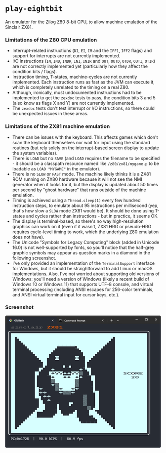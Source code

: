 # `play-eightbit`

An emulator for the Zilog Z80 8-bit CPU, to allow machine emulation of the Sinclair ZX81.

### Limitations of the Z80 CPU emulation

- Interrupt-related instructions (`DI`, `EI`, `IM` and the `IFF1`, `IFF2` flags) and support for interrupts
  are not currently implemented.
- I/O instructions (`IN`, `IND`, `INDR`, `INI`, `INIR` and `OUT`, `OUTD`, `OTDR`, `OUTI`, `OTIR`) are not correctly
  implemented yet (particularly how they affect the condition bits / flags).
- Instruction timing, T-states, machine-cycles are not currently implemented. Each instruction runs as fast as the JVM
  can execute it, which is completely unrelated to the timing on a real Z80.
- Although, ironically, most undocumented instructions had to be implemented to get the `zexdoc` tests to pass,
  the condition bits 3 and 5 (also know as flags X and Y) are not currently implemented.
- The `zexdoc` tests don't test interrupt or I/O instructions, so there could be unexpected issues in these areas.

### Limitations of the ZX81 machine emulation

- There can be issues with the keyboard. This affects games which don't scan the keyboard themselves nor wait for input
  using the standard routines (but rely solely on the interrupt-based screen display to update the system variables).
- There is `LOAD` but no `SAVE` (and `LOAD` requires the filename to be specified - it should be a classpath resource
  named like `/z80/zx81/mygame.p` to be loadable as `LOAD "MYGAME"` in the emulator).
- There is no `SLOW` or `FAST` mode. The machine likely thinks it is a ZX81 ROM running on ZX80 hardware because it
  will not see the NMI generator when it looks for it, but the display is updated about 50 times per second by "ghost
  hardware" that runs outside of the machine emulation.
- Timing is achieved using a `Thread.sleep(1)` every few hundred instruction steps, to emulate about 95 instructions
  per millisecond (yep, that's how slow a `SLOW` mode ZX81 would be). It should be done using T-states and cycles
  rather than instructions - but in practice, it seems OK.
- The display is terminal-based, so there's no way high-resolution graphics can work on it (even if it wasn't, ZX81
  HRG or pseudo-HRG requires cycle-level timing to work, which the underlying Z80 emulation does not have).
- The Unicode "Symbols for Legacy Computing" block (added in Unicode 16.0) is not well-supported by fonts, so you'll
  notice that the half-grey graphic symbols may appear as question marks in a diamond in the following screenshot.
- I've only provided an implementation of the `TerminalSupport` interface for Windows, but it should be straightforward
  to add Linux or macOS implementations. Also, I've not worried about supporting old versions of Windows: you'll need
  a version of Windows (likely a recent build of Windows 10 or Windows 11) that supports UTF-8 console, and virtual
  terminal processing (including ANSI escapes for 256-color terminals, and ANSI virtual terminal input for cursor keys,
  etc.).

### Screenshot

![3D Monster Maze](game1.png)